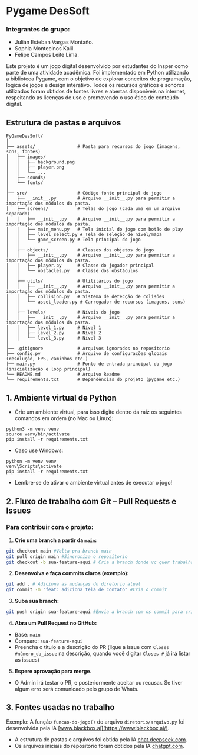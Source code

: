 # Pygame DesSoft

### Integrantes do grupo:

* Julián Esteban Vargas Montaño.
* Sophia Montecinos Kalil.
* Felipe Campos Leite Lima.

Este projeto é um jogo digital desenvolvido por estudantes do Insper como parte de uma atividade acadêmica. Foi implementado em Python utilizando a biblioteca Pygame, com o objetivo de explorar conceitos de programação, lógica de jogos e design interativo. Todos os recursos gráficos e sonoros utilizados foram obtidos de fontes livres e abertas disponíveis na internet, respeitando as licenças de uso e promovendo o uso ético de conteúdo digital.

## Estrutura de pastas e arquivos

```
PyGameDesSoft/
│
├── assets/                # Pasta para recursos do jogo (imagens, sons, fontes)
│   ├── images/
│   │   ├── background.png
│   │   ├── player.png
│   │   └── ...
│   ├── sounds/
│   └── fonts/
│
├── src/                   # Código fonte principal do jogo
│   ├── __init__.py        # Arquivo __init__.py para permitir a importação dos módulos da pasta.
│   ├── screens/           # Telas do jogo (cada uma em um arquivo separado)
│   │   ├── __init__.py    # Arquivo __init__.py para permitir a importação dos módulos da pasta.
│   │   ├── main_menu.py   # Tela inicial do jogo com botão de play
│   │   ├── level_select.py # Tela de seleção de nível/mapa
│   │   └── game_screen.py # Tela principal do jogo
│   │
│   ├── objects/           # Classes dos objetos do jogo
│   │   ├── __init__.py    # Arquivo __init__.py para permitir a importação dos módulos da pasta.
│   │   ├── player.py      # Classe do jogador principal
│   │   └── obstacles.py   # Classe dos obstáculos
│   │
│   ├── utils/             # Utilitários do jogo
│   │   ├── __init__.py    # Arquivo __init__.py para permitir a importação dos módulos da pasta.
│   │   ├── collision.py   # Sistema de detecção de colisões
│   │   └── asset_loader.py # Carregador de recursos (imagens, sons)
│   │
│   ├── levels/            # Níveis do jogo
│   │   ├── __init__.py    # Arquivo __init__.py para permitir a importação dos módulos da pasta.
│   │   ├── level_1.py     # Nível 1
│   │   ├── level_2.py     # Nível 2
│   │   └── level_3.py     # Nível 3
│
├── .gitignore             # Arquivos ignorados no repositorio
├── config.py              # Arquivo de configurações globais (resolução, FPS, caminhos etc.)
├── main.py                # Ponto de entrada principal do jogo (inicialização e loop principal)
└── README.md              # Arquivo Readme
└── requirements.txt       # Dependências do projeto (pygame etc.)

```

## 1. Ambiente virtual de Python

* Crie um ambiente virtual, para isso digite dentro da raiz os seguintes comandos em ordem (no Mac ou Linux):

```shell
python3 -m venv venv
source venv/bin/activate
pip install -r requirements.txt
```

* Caso use Windows:

```shell
python -m venv venv
venv\Scripts\activate
pip install -r requirements.txt
```

* Lembre-se de ativar o ambiente virtual antes de executar o jogo!

## 2. Fluxo de trabalho com Git – Pull Requests e Issues

### Para contribuir com o projeto:

1. **Crie uma branch a partir da `main`:**

```bash
git checkout main #Volta pra branch main
git pull origin main #Sincroniza o repositorio
git checkout -b sua-feature-aqui # Cria a branch donde vc quer trabalhar
```

2. **Desenvolva e faça commits claros (exemplo):**

```bash
git add . # Adiciona as mudanças do diretorio atual
git commit -m "feat: adiciona tela de contato" #Cria o commit
```

3. **Suba sua branch:**

```bash
git push origin sua-feature-aqui #Envia a branch com os commit para criar o Pull Request (PR) no Github 
```

4. **Abra um Pull Request no GitHub:**

- Base: `main`
- Compare: `sua-feature-aqui`
- Preencha o título e a descrição do PR (ligue a issue com `Closes #número_da_issue` na descrição, quando você digitar `Closes #` já irá listar as issues)

5. **Espere aprovação para merge.**

- O Admin irá testar o PR, e posteriormente aceitar ou recusar. Se tiver algum erro será comunicado pelo grupo de Whats.

## 3. Fontes usadas no trabalho

Exemplo: A função `funcao-do-jogo()` do arquivo   `diretorio/arquivo.py` foi desenvolvida pela IA [www.blackbox.ai](https://www.blackbox.ai/).

* A estrutura de pastas e arquivos foi obtida pela IA [chat.deepseek.com](chat.deepseek.com).
* Os arquivos iniciais do repositorio foram obtidos pela IA [chatgpt.com](https://chatgpt.com/).
